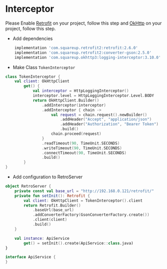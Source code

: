 # Interceptor

Please Enable [Retrofit](https://square.github.io/retrofit/) on your project, follow this step and [OkHttp](https://square.github.io/okhttp/interceptors/) on your project, follow this step.

- Add dependencies
```gradle
    implementation 'com.squareup.retrofit2:retrofit:2.6.0'
    implementation 'com.squareup.retrofit2:converter-gson:2.5.0'
    implementation 'com.squareup.okhttp3:logging-interceptor:3.10.0'
```

- Make Class `TokenInterceptor`
```kotlin
class TokenInterceptor {
    val client: OkHttpClient
        get() {
            val interceptor = HttpLoggingInterceptor()
            interceptor.level = HttpLoggingInterceptor.Level.BODY
            return OkHttpClient.Builder()
                .addInterceptor(interceptor)
                .addInterceptor { chain ->
                    val request = chain.request().newBuilder()
                        .addHeader("Accept", "application/json")
                        .addHeader("Authorization", "Bearer Token")
                        .build()
                    chain.proceed(request)
                }
                .readTimeout(90, TimeUnit.SECONDS)
                .writeTimeout(90, TimeUnit.SECONDS)
                .connectTimeout(90, TimeUnit.SECONDS)
                .build()
        }
}
```

- Add configuration to RetroServer
```kotlin
object RetroServer {
    private const val base_url = "http://192.168.0.121/retrofit/"
    private fun setInit(): Retrofit {
        val client: OkHttpClient = TokenInterceptor().client
        return Retrofit.Builder()
            .baseUrl(base_url)
            .addConverterFactory(GsonConverterFactory.create())
            .client(client)
            .build()
    }

    val instance: ApiService
        get() = setInit().create(ApiService::class.java)
}

interface ApiService {
}
```
